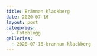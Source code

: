 ```yaml
---
title: Brännan Klackberg
date: 2020-07-16
layout: post
categories:
  - Fotoblogg
galleries:
  - 2020-07-16-brannan-klackberg
---
```

